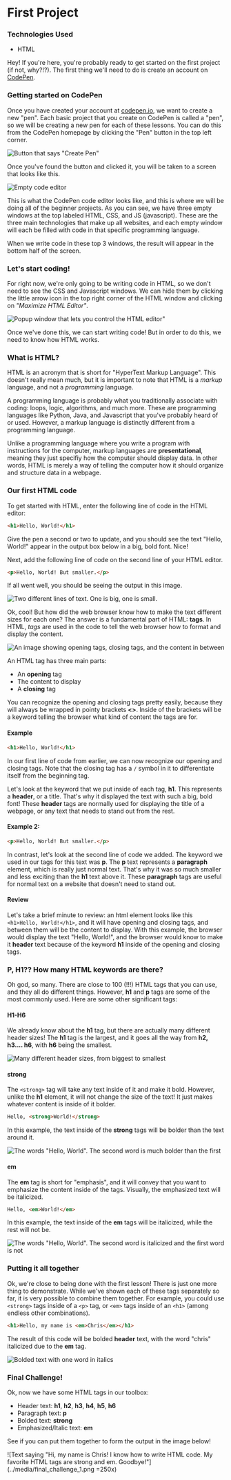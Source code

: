 # First Project

### Technologies Used

- HTML

Hey! If you're here, you're probably ready to get started on the first project (if not, why?!?). The first thing we'll need to do is create an account on [CodePen](https://codepen.io). 

### Getting started on CodePen

Once you have created your account at [codepen.io](https://codepen.io), we want to create a new "pen". Each basic project that you create on CodePen is called a "pen", so we will be creating a new pen for each of these lessons. You can do this from the CodePen homepage by clicking the "Pen" button in the top left corner.

![Button that says "Create Pen"](../media/new_pen.png)





Once you've found the button and clicked it, you will be taken to a screen that looks like this.





![Empty code editor](../media/blank_editor.png)

This is what the CodePen code editor looks like, and this is where we will be doing all of the beginner projects. As you can see, we have three empty windows at the top labeled HTML, CSS, and JS (javascript). These are the three main technologies that make up all websites, and each empty window will each be filled with code in that specific programming language.

When we write code in these top 3 windows, the result will appear in the bottom half of the screen.

### Let's start coding!

For right now, we're only going to be writing code in HTML, so we don't need to see the CSS and Javascript windows. We can hide them by clicking the little arrow icon in the top right corner of the HTML window and clicking on *"Maximize HTML Editor"*. 

![Popup window that lets you control the HTML editor"](../media/maximize_html.png)





Once we've done this, we can start writing code! But in order to do this, we need to know how HTML works.

### What is HTML? 

HTML is an acronym that is short for "HyperText Markup Language". This doesn't really mean much, but it is important to note that HTML is a *markup* language, and not a *programming* language. 

A programming language is probably what you traditionally associate with coding: loops, logic, algorithms, and much more. These are programming languages like Python, Java, and Javascript that you've probably heard of or used. However, a markup language is distinctly different from a programming language.

Unlike a programming language where you write a program with instructions for the computer, markup languages are **presentational**, meaning they just specifiy how the computer should display data. In other words, HTML is merely a way of telling the computer how it should organize and structure data in a webpage. 

### Our first HTML code

To get started with HTML, enter the following line of code in the HTML editor:

```html
<h1>Hello, World!</h1>
```

Give the pen a second or two to update, and you should see the text "Hello, World!" appear in the output box below in a big, bold font. Nice!

Next, add the following line of code on the second line of your HTML editor.

```html
<p>Hello, World! But smaller.</p>
```

If all went well, you should be seeing the output in this image.

![Two different lines of text. One is big, one is small.](../media/first_output.png)

Ok, cool! But how did the web browser know how to make the text different sizes for each one? The answer is a fundamental part of HTML: **tags**. In HTML, *tags* are used in the code to tell the web browser how to format and display the content. 

![An image showing opening tags, closing tags, and the content in between](../media/tags.webp)

An HTML tag has three main parts: 

- An **opening** tag
- The content to display
- A **closing** tag 

You can recognize the opening and closing tags pretty easily, because they will always be wrapped in pointy brackets **<>**. Inside of the brackets will be a keyword telling the browser what kind of content the tags are for.



#### Example

```html
<h1>Hello, World!</h1>
```

In our first line of code from earlier, we can now recognize our opening and closing tags. Note that the closing tag has a `/` symbol in it to differentiate itself from the beginning tag.

Let's look at the keyword that we put inside of each tag, **h1**. This represents a **header**, or a title. That's why it displayed the text with such a big, bold font! These **header** tags are normally used for displaying the title of a webpage, or any text that needs to stand out from the rest.



#### Example 2:

```html
<p>Hello, World! But smaller.</p>
```

In contrast, let's look at the second line of code we added. The keyword we used in our tags for this text was **p**. The **p** text represents a **paragraph** element, which is really just normal text. That's why it was so much smaller and less exciting than the **h1** text above it. These **paragraph** tags are useful for normal text on a website that doesn't need to stand out.

#### Review

Let's take a brief minute to review: an html element looks like this `<h1>Hello, World!</h1>`, and it will have opening and closing tags, and between them will be the content to display. With this example, the browser would display the text "Hello, World!", and the browser would know to make it **header** text because of the keyword **h1** inside of the opening and closing tags.

### P, H1?? How many HTML keywords are there?

Oh god, so many. There are close to 100 (!!!) HTML tags that you can use, and they all do different things. However, **h1** and **p** tags are some of the most commonly used. Here are some other significant tags:

#### H1-H6

We already know about the **h1** tag, but there are actually many different header sizes! The **h1** tag is the largest, and it goes all the way from **h2, h3.... h6**, with **h6** being the smallest.

![Many different header sizes, from biggest to smallest](../media/headers.png)



#### strong

The `<strong>` tag will take any text inside of it and make it bold. However, unlike the **h1** element, it will not change the size of the text! It just makes whatever content is inside of it bolder.

```html
Hello, <strong>World!</strong>
```

In this example, the text inside of the **strong** tags will be bolder than the text around it.

![The words "Hello, World". The second word is much bolder than the first](../media/strong.png)



#### em

The **em** tag is short for "emphasis", and it will convey that you want to emphasize the content inside of the tags. Visually, the emphasized text will be italicized.

```html
Hello, <em>World!</em>
```

In this example, the text inside of the **em** tags will be italicized, while the rest will not be.

![The words "Hello, World". The second word is italicized and the first word is not](../media/em.png)



### Putting it all together

Ok, we're close to being done with the first lesson! There is just one more thing to demonstrate. While we've shown each of these tags separately so far, it is very possible to combine them together. For example, you could use `<strong>` tags inside of a `<p>` tag, or `<em>` tags inside of an `<h1>` (among endless other combinations).

```html
<h1>Hello, my name is <em>Chris</em></h1>
```

The result of this code will be bolded **header** text, with the word "chris" italicized due to the **em** tag.

![Bolded text with one word in italics](../media/header_em.png)



### Final Challenge!

Ok, now we have some HTML tags in our toolbox: 

- Header text: **h1**, **h2**, **h3**, **h4**, **h5**, **h6**
- Paragraph text: **p**
- Bolded text: **strong**
- Emphasized/Italic text: **em**

See if you can put them together to form the output in the image below!

![Text saying "Hi, my name is Chris! I know how to write HTML code. My favorite HTML tags are strong and em. Goodbye!"](../media/final_challenge_1.png =250x)

